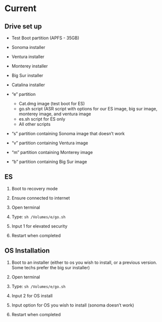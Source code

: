 # Current

## Drive set up

- Test Boot partition (APFS - 35GB)
    
- Sonoma installer
    
- Ventura installer
    
- Monterey installer
    
- Big Sur installer
    
- Catalina installer
    
- “e” partition
    - Cat.dmg image (test boot for ES)
    - go.sh script (ASR script with options for our ES image, big sur image, monterey image, and ventura image
    - es.sh script for ES only
    - All other scripts
    
- “s” partition containing Sonoma image that doesn’t work
    
- “v” partition containing Ventura image
    
- “m” partition containing Monterey image
    
- “b” partition containing Big Sur image
    

## ES

1.  Boot to recovery mode
    
2.  Ensure connected to internet
    
3.  Open terminal
    
4.  Type: `sh /Volumes/e/go.sh`

5.  Input 1 for elevated security
    
6.  Restart when completed
    

## OS Installation

1.  Boot to an installer (either to os you wish to install, or a previous version. Some techs prefer the big sur installer)
    
2.  Open terminal
    
3.  Type: `sh /Volumes/e/go.sh`

4.  Input 2 for OS install
    
5.  Input option for OS you wish to install (sonoma doesn’t work)
    
6.  Restart when completed
    
